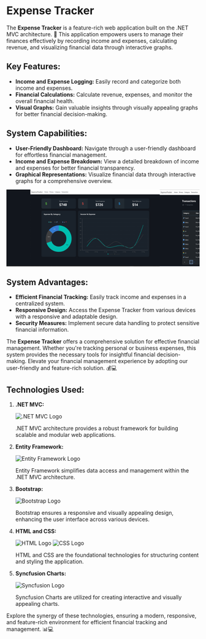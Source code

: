 # Expense Tracker

The **Expense Tracker** is a feature-rich web application built on the .NET MVC architecture. 🚀 This application empowers users to manage their finances effectively by recording income and expenses, calculating revenue, and visualizing financial data through interactive graphs.

## Key Features:

- **Income and Expense Logging:** Easily record and categorize both income and expenses.
- **Financial Calculations:** Calculate revenue, expenses, and monitor the overall financial health.
- **Visual Graphs:** Gain valuable insights through visually appealing graphs for better financial decision-making.

## System Capabilities:

- **User-Friendly Dashboard:** Navigate through a user-friendly dashboard for effortless financial management.
- **Income and Expense Breakdown:** View a detailed breakdown of income and expenses for better financial transparency.
- **Graphical Representations:** Visualize financial data through interactive graphs for a comprehensive overview.

<div style="display: flex; overflow-x: auto; white-space: nowrap;">
  <!-- Placeholder image; replace with actual screenshots -->
  <img src="screenshots/Screenshot 2023-05-25 195222.png" alt="Expense Tracker Screenshot" width="400" height="200">
  <img src="screenshots/Screenshot 2023-05-25 172437.png" alt="Expense Tracker Screenshot" width="400" height="200">
</div>

## System Advantages:

- **Efficient Financial Tracking:** Easily track income and expenses in a centralized system.
- **Responsive Design:** Access the Expense Tracker from various devices with a responsive and adaptable design.
- **Security Measures:** Implement secure data handling to protect sensitive financial information.

The **Expense Tracker** offers a comprehensive solution for effective financial management. Whether you're tracking personal or business expenses, this system provides the necessary tools for insightful financial decision-making. Elevate your financial management experience by adopting our user-friendly and feature-rich solution. 💰💻

## Technologies Used:

1. **.NET MVC:**

   <img src="https://w7.pngwing.com/pngs/713/310/png-transparent-net-mvc-logo-asp-net-mvc-logo-net-framework-model-view-controller-framework-text-logo-microsoft-azure.png" alt=".NET MVC Logo" width="100">

   .NET MVC architecture provides a robust framework for building scalable and modular web applications.

2. **Entity Framework:**

   <img src="https://udaraeshan.files.wordpress.com/2017/06/entity-framework-logo.jpg" alt="Entity Framework Logo" width="100">

   Entity Framework simplifies data access and management within the .NET MVC architecture.

3. **Bootstrap:**

   <img src="https://getbootstrap.com/docs/5.1/assets/img/bootstrap-icons.png" alt="Bootstrap Logo" width="100">

   Bootstrap ensures a responsive and visually appealing design, enhancing the user interface across various devices.

4. **HTML and CSS:**

   <img src="https://cdn.worldvectorlogo.com/logos/html-1.svg" alt="HTML Logo" width="100">
   <img src="https://cdn.worldvectorlogo.com/logos/css-3.svg" alt="CSS Logo" width="100">

   HTML and CSS are the foundational technologies for structuring content and styling the application.

5. **Syncfusion Charts:**

   <img src="https://images.g2crowd.com/uploads/product/image/large_detail/large_detail_437c4ded1de3f45d266d36b6dc4363ad/syncfusion-essential-studio-enterprise-edition.png" alt="Syncfusion Logo" width="100">

   Syncfusion Charts are utilized for creating interactive and visually appealing charts.

Explore the synergy of these technologies, ensuring a modern, responsive, and feature-rich environment for efficient financial tracking and management. 📊💻
